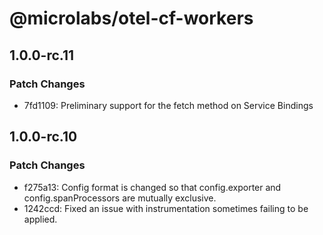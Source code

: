 # @microlabs/otel-cf-workers

## 1.0.0-rc.11

### Patch Changes

- 7fd1109: Preliminary support for the fetch method on Service Bindings

## 1.0.0-rc.10

### Patch Changes

- f275a13: Config format is changed so that config.exporter and config.spanProcessors are mutually exclusive.
- 1242ccd: Fixed an issue with instrumentation sometimes failing to be applied.
